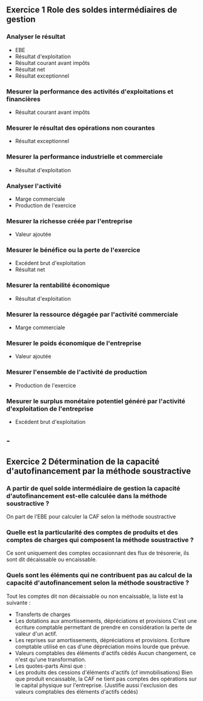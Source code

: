 ## Exercice 1 Role des soldes intermédiaires de gestion
### Analyser le résultat
- EBE
- Résultat d'exploitation
- Résultat courant avant impôts
- Résultat net
- Résultat exceptionnel
### Mesurer la performance des activités d'exploitations et financières
- Résultat courant avant impôts
### Mesurer le résultat des opérations non courantes
- Résultat exceptionnel
### Mesurer la performance industrielle et commerciale
- Résultat d'exploitation
### Analyser l'activité
- Marge commerciale
- Production de l'exercice
### Mesurer la richesse créée par l'entreprise
- Valeur ajoutée
### Mesurer le bénéfice ou la perte de l'exercice
- Excédent brut d'exploitation
- Résultat net
### Mesurer la rentabilité économique
- Résultat d'exploitation
### Mesurer la ressource dégagée par l'activité commerciale
- Marge commerciale
### Mesurer le poids économique de l'entreprise
- Valeur ajoutée
### Mesurer l'ensemble de l'activité de production
- Production de l'exercice
### Mesurer le surplus monétaire potentiel généré par l'activité d'exploitation de l'entreprise
- Excédent brut d'exploitation
## - 
## Exercice 2 Détermination de la capacité d'autofinancement par la méthode soustractive
### A partir de quel solde intermédiaire de gestion la capacité d'autofinancement est-elle calculée dans la méthode soustractive ?
On part de l'EBE pour calculer la CAF selon la méthode soustractive
### Quelle est la particularité des comptes de produits et des comptes de charges qui composent la méthode soustractive ?
Ce sont uniquement des comptes occasionnant des flux de trésorerie, ils sont dit décaissable ou encaissable.
### Quels sont les éléments qui ne contribuent pas au calcul de la capacité d'autofinancement selon la méthode soustractive ?
Tout les comptes dit non décaissable ou non encaissable, la liste est la suivante :
- Transferts de charges
- Les dotations aux amortissements, dépréciations et provisions
	C'est une écriture comptable permettant de prendre en considération la perte de valeur d'un actif. 
- Les reprises sur amortissements, dépréciations et provisions.
	Ecriture comptable utilisé en cas d'une dépréciation moins lourde que prévue.
- Valeurs comptables des éléments d'actifs cédés
	Aucun changement, ce n'est qu'une transformation.
- Les quotes-parts 
Ainsi que :
- Les produits des cessions d'éléments d'actifs (cf immobilisations)
	Bien que produit encaissable, la CAF ne tient pas comptes des opérations sur le capital physique sur l'entreprise. (Justifie aussi l'exclusion des valeurs comptables des éléments d'actifs cédés)

